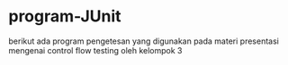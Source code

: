 # program-JUnit
berikut ada program pengetesan yang digunakan pada materi presentasi mengenai control flow testing oleh kelompok 3 
